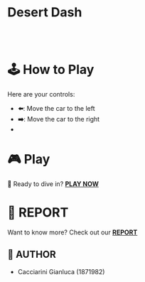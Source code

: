 # Desert Dash
<br />
<br />

# 🕹️ How to Play

Here are your controls:

- **⬅️**: Move the car to the left
- **➡️**: Move the car to the right
- 
# 🎮 Play

🚀 Ready to dive in? [**PLAY NOW**](https://sapienzainteractivegraphicscourse.github.io/final-project-theboringgame/)

# 📖 REPORT

Want to know more? Check out our [**REPORT**](https://github.com/SapienzaInteractiveGraphicsCourse/final-project-desert-dash/blob/main/Desert_Dash_report.pdf)

## 📝 AUTHOR

- Cacciarini Gianluca (1871982)
